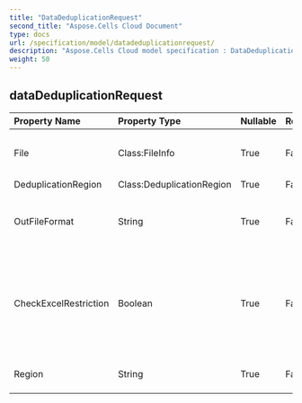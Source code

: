 ```yaml
---
title: "DataDeduplicationRequest"
second_title: "Aspose.Cells Cloud Document"
type: docs
url: /specification/model/datadeduplicationrequest/
description: "Aspose.Cells Cloud model specification : DataDeduplicationRequest. Effortlessly handle Excel and other spreadsheet documents with features like opening, generating, editing, splitting, merging, comparing, and converting."
weight: 50
---
```


## **dataDeduplicationRequest**

 

| Property Name | Property Type | Nullable |  ReadOnly | DefaultValue | Description | 
| :- | :- | :- |:- |  :- | :- |
| File | Class:FileInfo | True |  False |  | Spreadsheet files that require data fulling.  |  
| DeduplicationRegion | Class:DeduplicationRegion | True |  False |  |  |  
| OutFileFormat | String | True |  False |  | finish to data cleansing, outfile`s file format. |  
| CheckExcelRestriction | Boolean | True |  False |  | Whether check restriction of Spreadsheet file when user modify cells related objects. |  
| Region | String | True |  False |  | The regional settings for workbook. |  

